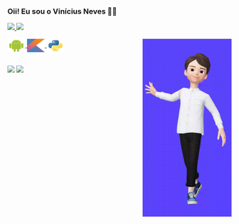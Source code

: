 ### Oii! Eu sou o Vinícius Neves 👋😊
 <div>
  <a href="https://github.com/Vinicius-O-Neves">
  <img height="180em" src="https://github-readme-stats.vercel.app/api?username=Vinicius-O-Neves&show_icons=true&theme=dracula&include_all_commits=true&count_private=true"/>
  <img height="180em" src="https://github-readme-stats.vercel.app/api/top-langs/?username=Vinicius-O-Neves&layout=compact&langs_count=7&theme=dracula"/>
</div>
 <br>
  <div style="display: inline_block">
  <img align="center" alt="Vini-Android" height="30" width="40" src="https://github.com/devicons/devicon/blob/master/icons/android/android-original.svg">
  <img align="center" alt="Vini-Kotlin" height="30" width="40" src="https://github.com/devicons/devicon/blob/master/icons/kotlin/kotlin-original.svg">
  <img align="center" alt="Vini-Python" height="30" width="40" src="https://raw.githubusercontent.com/devicons/devicon/master/icons/python/python-original.svg">
  <img align="right" alt="Vini-yoda" src="https://github.com/Vinicius-O-Neves/Vinicius-O-Neves/blob/main/bloggif_620160d5c3ab3.gif" height="400">
</div>
  
  ##
 
  <div> 
  <a href = mailto:viniicius.neeves07@gmail.com"><img src="https://img.shields.io/badge/Gmail-D14836?style=for-the-badge&logo=gmail&logoColor=white" target="_blank"></a>
  <a href="https://www.linkedin.com/in/viniciusneeves/" target="_blank"><img src="https://img.shields.io/badge/-LinkedIn-%230077B5?style=for-the-badge&logo=linkedin&logoColor=white" target="_blank"></a> 
  </div>
  
  
